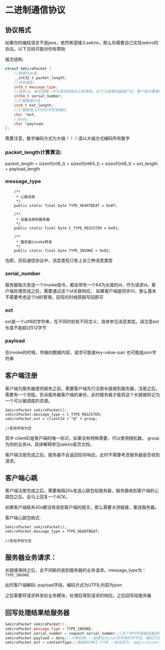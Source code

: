 # 二进制通信协议

## 协议格式
如果你的编程语言不是java，依然希望接入sekrio，那么你需要自己实现sekiro的协议。以下文档可能对你有帮助

报文结构:
```cpp
struct SekiroPacket {
    //数据包长度，
    __int32_t packet_length;
    //消息类型，
    int8_t message_type;
    //消息id，每次递增，作为请求和响应关联使用。这个id是服务器端产生，客户端只需要使用
    int64_t serial_number;
    //扩展数据长度
    int8_t ext_length;
    //扩展数据,UTF8的字符串编码
    char *ext;
    //body,
    char *payload;
};
```

需要注意，数字编码方式为大端！！！请以大端方式编码所有数字

### packet_length计算算法:
packet_length =  sizeof(int8_t) + sizeof(int64_t) + sizeof(int8_t) + ext_length + payload_length

### message_type

```
    /**
     * 心跳消息
     */
    public static final byte TYPE_HEARTBEAT = 0x07;

    /**
     * 设备注册到服务器
     */
    public static final byte C_TYPE_REGISTER = 0x01;

    /**
     * 服务器invoke转发
     */
    public static final byte TYPE_INVOKE = 0x02;
```
也即，目前通信协议中，消息类型只有上诉三种消息类型


### serial_number
服务器每次发送一个invoke指令，都会带有一个64为长度的id，作为请求id。客户端处理完成之后，需要通过这个id关联响应。
如果客户端是同步IO，那么基本不需要考虑这个id的管理，回写的时候原路写回即可

### ext
ext是一个utf8的字符串，在不同时刻有不同含义，具体参见消息类型。请注意ext长度不能超过512字节

### payload
在invoke的时候，传输的数据内容，请求可能是key-value-pair 也可能是json字符串


## 客户端注册
客户端为服务器提供服务之前，需要客户端先行注册长链接到服务器，注册之后，需要有一个流程。告诉服务器客户端的身份，此时服务器才能将这个长链接标记为一个可以被调度的资源。
```
SekiroPacket sekiroPacket();
sekiroPacket.message_type = C_TYPE_REGISTER;
sekiroPacket.ext = clientId + "@" + group;

//其他字段为空
```


其中 clientID是客户端的唯一标识，如果没有特殊需要，可以使用随机数。
group为你的业务id，具体解释参见sekiro首页文档。

客户端注册完成之后，服务器不会返回任何响应。此时不需要考虑服务器是否收到请求。

## 客户端心跳
客户端注册完成之后，需要每隔20s发送心跳包给服务器，服务器收到客户端的心跳包之后，会马上回复一个ACK。

如果客户端联系40s都没有收到客户端的报文，那么需要关闭链接，重连服务器。

客户端心跳包格式:

```
SekiroPacket sekiroPacket();
sekiroPacket.message_type = TYPE_HEARTBEAT;

//其他字段为空
```

## 服务器业务请求：

长链接保持之后，会不间断的收到服务器的业务请求。message_type为：``TYPE_INVOKE``

此时客户端解码: payload字段，编码方式为UTF8,内容为json

之后需要将请求转发给业务模块，处理后得到请求的响应。之后回写给服务器

## 回写处理结果给服务器
```cpp
SekiroPacket sekiroPacket();
sekiroPacket.message_type = TYPE_INVOKE;
sekiroPacket.serial_number = request.serial_number;//这个序列号是服务器调用的时候传递的
sekiroPacket.payload = data;//计算结果，一般建议为json字符串的字节流，编码方式UTF8
sekiroPacket.ext = contentType;//数据的IMEI-TYPE,一般设定为: application/json; charset=utf-8
```

